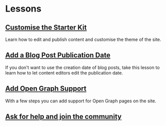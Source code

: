 # Lessons

## [Customise the Starter Kit](1-customize-the-starter-kit.md)

Learn how to edit and publish content and customise the theme of the site.

## [Add a Blog Post Publication Date](2-add-a-blog-post-publication-date/)

If you don't want to use the creation date of blog posts, take this lesson to learn how to let content editors edit the publication date.

## [Add Open Graph Support](3-add-open-graph/)

With a few steps you can add support for Open Graph pages on the site.

## [Ask for help and join the community](4-help-and-community.md)
